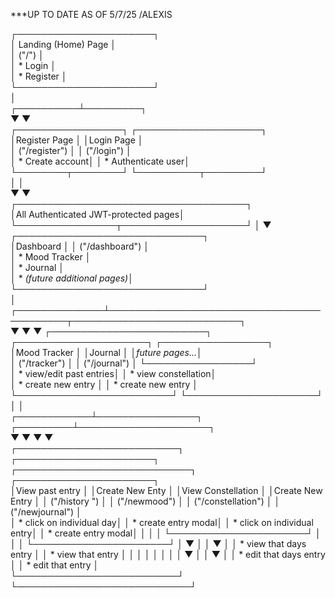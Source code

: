 

***UP TO DATE AS OF 5/7/25 /ALEXIS

┌──────────────────────┐  
│ Landing (Home) Page  │  
│  ("/")               │   
│ * Login              │  
│ * Register           │  
└──────────────────────┘  
           │  
┌──────────┴─────────┐  
▼                    ▼  
┌─────────────────┐  ┌────────────────────┐  
│Register Page    │  │Login Page          │  
│ ("/register")   │  │ ("/login")         │  
│ * Create account│  │ * Authenticate user│  
└────────┬────────┘  └──────────┬─────────┘  
         │                      │  
         ▼                      ▼  
┌─────────────────────────────────────┐  
│All Authenticated JWT-protected pages│  
└────────────────┬────────────────────┘ 
                 │ 
                 ▼  
┌──────────────────────────────┐  
│Dashboard                     │
│ ("/dashboard")               │  
│ * Mood Tracker               │  
│ * Journal                    │  
│ * *(future additional pages)*│  
└──────────────────────────────┘  
               │  
┌──────────────┴───────────────────────────────────────────┬───────────────────────────┐                                                                                     
▼                                                          ▼                           ▼ 
┌─────────────────────────┐                                ┌─────────────────────┐     ┌─────────────────┐    
│Mood Tracker             │                                │Journal              │     │*future pages...*│  
│ ("/tracker")            │                                │ ("/journal")        │     └─────────────────┘  
│ * view/edit past entries│                                │ * view constellation│     
│ * create new entry      │                                │ * create new entry  │     
└─────────────────────────┘                                └─────────────────────┘     
             │                                                       │  
┌────────────┴────────────────┐                            ┌─────────┴─────────────────────┐    
▼                             ▼                            ▼                               ▼  
┌──────────────────────────┐  ┌──────────────────────┐     ┌────────────────────────────┐  ┌──────────────────────┐  
│View past entry           │  │Create New Enty       │     │View Constellation          │  │Create New Entry      │ 
│ ("/history ")            │  │  ("/newmood")        │     │ ("/constellation")         │  │  ("/newjournal")     │  
│ * click on individual day│  │  * create entry modal│     │ * click on individual entry│  │  * create entry modal│ 
│     │                    │  └──────────────────────┘     │     │                      │  └──────────────────────┘
│     ▼                    │                               │     ▼                      │
│ * view that days entry   │                               │ * view that entry          │ 
│     │                    │                               │     │                      │
│     ▼                    │                               │     ▼                      │
│ * edit that days entry   │                               │ * edit that entry          │                                               
└──────────────────────────┘                               └────────────────────────────┘                    